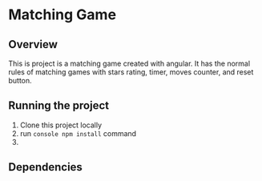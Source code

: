 # Matching Game
## Overview
This is project is a matching game created with angular. It has the normal rules of matching games with stars rating, timer, moves counter, and reset button.
## Running the project
1. Clone this project locally
2. run ```console npm install``` command
3. 
## Dependencies
